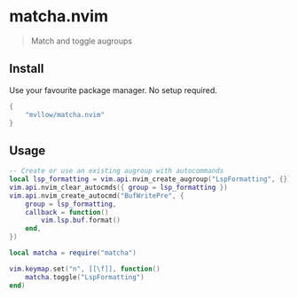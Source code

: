 # matcha.nvim

> Match and toggle augroups

## Install

Use your favourite package manager. No setup required.

```lua
{
    "mvllow/matcha.nvim"
}
```

## Usage

```lua
-- Create or use an existing augroup with autocommands
local lsp_formatting = vim.api.nvim_create_augroup("LspFormatting", {})
vim.api.nvim_clear_autocmds({ group = lsp_formatting })
vim.api.nvim_create_autocmd("BufWritePre", {
	group = lsp_formatting,
	callback = function()
		vim.lsp.buf.format()
	end,
})

local matcha = require("matcha")

vim.keymap.set("n", [[\f]], function()
    matcha.toggle("LspFormatting")
end)
```
